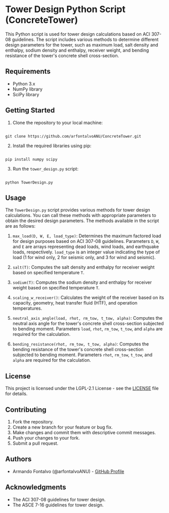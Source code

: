 # Tower Design Python Script (ConcreteTower)

This Python script is used for tower design calculations based on ACI 307-08 guidelines. The script includes various methods to determine different design parameters for the tower, such as maximum load, salt density and enthalpy, sodium density and enthalpy, receiver weight, and bending resistance of the tower's concrete shell cross-section.

## Requirements

- Python 3.x
- NumPy library
- SciPy library

## Getting Started

1. Clone the repository to your local machine:

<code>
git clone https://github.com/arfontalvoANU/ConcreteTower.git
</code>

2. Install the required libraries using pip:

<code>
pip install numpy scipy
</code>

3. Run the `tower_design.py` script:

<code>
python TowerDesign.py
</code>

## Usage

The `TowerDesign.py` script provides various methods for tower design calculations. You can call these methods with appropriate parameters to obtain the desired design parameters. The methods available in the script are as follows:

1. `max_load(D, W, E, load_type)`: Determines the maximum factored load for design purposes based on ACI 307-08 guidelines. Parameters `D`, `W`, and `E` are arrays representing dead loads, wind loads, and earthquake loads, respectively. `load_type` is an integer value indicating the type of load (1 for wind only, 2 for seismic only, and 3 for wind and seismic).

2. `salt(T)`: Computes the salt density and enthalpy for receiver weight based on specified temperature `T`.

3. `sodium(T)`: Computes the sodium density and enthalpy for receiver weight based on specified temperature `T`.

4. `scaling_w_receiver()`: Calculates the weight of the receiver based on its capacity, geometry, heat transfer fluid (HTF), and operation temperatures.

5. `neutral_axis_angle(load, rhot, rm_tow, t_tow, alpha)`: Computes the neutral axis angle for the tower's concrete shell cross-section subjected to bending moment. Parameters `load`, `rhot`, `rm_tow`, `t_tow`, and `alpha` are required for the calculation.

6. `bending_resistance(rhot, rm_tow, t_tow, alpha)`: Computes the bending resistance of the tower's concrete shell cross-section subjected to bending moment. Parameters `rhot`, `rm_tow`, `t_tow`, and `alpha` are required for the calculation.

## License

This project is licensed under the LGPL-2.1 License - see the [LICENSE](LICENSE) file for details.

## Contributing

1. Fork the repository.
2. Create a new branch for your feature or bug fix.
3. Make changes and commit them with descriptive commit messages.
4. Push your changes to your fork.
5. Submit a pull request.

## Authors

- Armando Fontalvo (@arfontalvoANU) - [GitHub Profile](https://github.com/arfontalvoANU)

## Acknowledgments

- The ACI 307-08 guidelines for tower design.
- The ASCE 7-16 guidelines for tower design.

